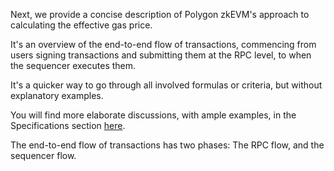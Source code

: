 Next, we provide a concise description of Polygon zkEVM's approach to calculating the effective gas price.

It's an overview of the end-to-end flow of transactions, commencing from users signing transactions and submitting them at the RPC level, to when the sequencer executes them.

It's a quicker way to go through all involved formulas or criteria, but without explanatory examples.

You will find more elaborate discussions, with ample examples, in the Specifications section [here](../../../spec/user-fees/index.md).

The end-to-end flow of transactions has two phases: The RPC flow, and the sequencer flow.
